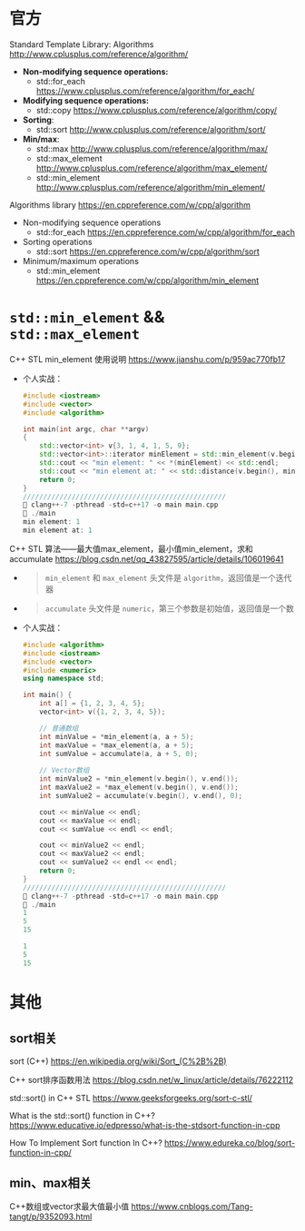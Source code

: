 
# 官方

Standard Template Library: Algorithms http://www.cplusplus.com/reference/algorithm/
- **Non-modifying sequence operations:**
  * std::for_each https://www.cplusplus.com/reference/algorithm/for_each/
- **Modifying sequence operations:**
  * std::copy https://www.cplusplus.com/reference/algorithm/copy/
- **Sorting**:
  * std::sort http://www.cplusplus.com/reference/algorithm/sort/
- **Min/max**:
  * std::max http://www.cplusplus.com/reference/algorithm/max/
  * std::max_element http://www.cplusplus.com/reference/algorithm/max_element/
  * std::min_element http://www.cplusplus.com/reference/algorithm/min_element/

Algorithms library https://en.cppreference.com/w/cpp/algorithm
- Non-modifying sequence operations
  * std::for_each https://en.cppreference.com/w/cpp/algorithm/for_each
- Sorting operations
  * std::sort https://en.cppreference.com/w/cpp/algorithm/sort
- Minimum/maximum operations
  * std::min_element https://en.cppreference.com/w/cpp/algorithm/min_element

# `std::min_element` && `std::max_element`

C++ STL min_element 使用说明 https://www.jianshu.com/p/959ac770fb17
- 个人实战：
  ```cpp
  #include <iostream>
  #include <vector>
  #include <algorithm>
  
  int main(int argc, char **argv) 
  {  
      std::vector<int> v{3, 1, 4, 1, 5, 9};
      std::vector<int>::iterator minElement = std::min_element(v.begin(), v.end());
      std::cout << "min element: " << *(minElement) << std::endl;
      std::cout << "min element at: " << std::distance(v.begin(), minElement) << std::endl;
      return 0;
  }
  //////////////////////////////////////////////////
   clang++-7 -pthread -std=c++17 -o main main.cpp
   ./main
  min element: 1
  min element at: 1
  ```

C++ STL 算法——最大值max_element，最小值min_element，求和accumulate https://blog.csdn.net/qq_43827595/article/details/106019641
- > `min_element` 和 `max_element` 头文件是 `algorithm`，返回值是一个迭代器
- > `accumulate` 头文件是 `numeric`，第三个参数是初始值，返回值是一个数
- 个人实战：
  ```cpp
  #include <algorithm>
  #include <iostream>
  #include <vector>
  #include <numeric> 
  using namespace std;
  
  int main() {
      int a[] = {1, 2, 3, 4, 5};
      vector<int> v({1, 2, 3, 4, 5});
  
      // 普通数组
      int minValue = *min_element(a, a + 5); 
      int maxValue = *max_element(a, a + 5); 
      int sumValue = accumulate(a, a + 5, 0);
     
      // Vector数组
      int minValue2 = *min_element(v.begin(), v.end());
      int maxValue2 = *max_element(v.begin(), v.end());
      int sumValue2 = accumulate(v.begin(), v.end(), 0);
  
      cout << minValue << endl;
      cout << maxValue << endl;
      cout << sumValue << endl << endl;
  
      cout << minValue2 << endl;
      cout << maxValue2 << endl;
      cout << sumValue2 << endl << endl;
      return 0;
  }
  //////////////////////////////////////////////////
   clang++-7 -pthread -std=c++17 -o main main.cpp
   ./main
  1
  5
  15
  
  1
  5
  15
  
  ```

# 其他

## sort相关

sort (C++) https://en.wikipedia.org/wiki/Sort_(C%2B%2B)

C++ sort排序函数用法 https://blog.csdn.net/w_linux/article/details/76222112

std::sort() in C++ STL https://www.geeksforgeeks.org/sort-c-stl/

What is the std::sort() function in C++? https://www.educative.io/edpresso/what-is-the-stdsort-function-in-cpp

How To Implement Sort function In C++? https://www.edureka.co/blog/sort-function-in-cpp/

## min、max相关

C++数组或vector求最大值最小值 https://www.cnblogs.com/Tang-tangt/p/9352093.html
